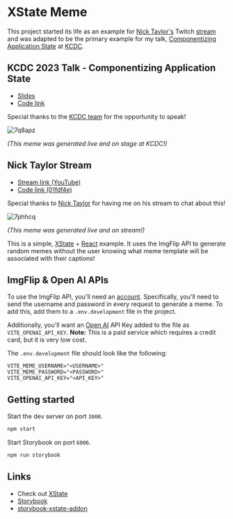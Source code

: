 # XState Meme

This project started its life as an example for [Nick Taylor's](https://nickyt.live) Twitch [stream](https://www.youtube.com/watch?v=F8EGZCcEOn8) and was adapted to be the primary example for my talk, [Componentizing Application State](https://nicknisi.github.io/xstate-meme/) at [KCDC](https://kcdc.info).

## KCDC 2023 Talk - Componentizing Application State

- [Slides](https://nicknisi.github.io/xstate-meme/)
- [Code link](https://github.com/nicknisi/xstate-meme)

Special thanks to the [KCDC team](https://kcdc.info) for the opportunity to speak!

![7q8apz](https://github.com/nicknisi/xstate-meme/assets/293805/0e9d1d02-7605-454a-a6d6-0e594139cad3)

_(This meme was generated live and on stage at KCDC!)_


## Nick Taylor Stream

- [Stream link (YouTube)](https://www.youtube.com/watch?v=F8EGZCcEOn8)
- [Code link (01fdf4e)](https://github.com/nicknisi/xstate-meme/tree/01fdf4e11a177f6205f4f236bb2a5a09504a8e0f)

Special thanks to [Nick Taylor](https://nickyt.live/) for having me on his stream to chat about this!

![7phhcq](https://github.com/nicknisi/xstate-meme/assets/293805/6e8975bf-e936-44c6-9e99-8569a84508f8)

_(This meme was generated live and on stream!)_

This is a simple, [XState](https://xstate.js.org) + [React](https://react.dev) example. It uses the ImgFlip API to generate random memes without the user knowing what meme template will be associated with their captions!

## ImgFlip & Open AI APIs

To use the ImgFlip API, you'll need an [account](https://imgflip.com/signup). Specifically, you'll need to send the username and password in every request to generate a meme. To add this, add them to a `.env.development` file in the project.

Additionally, you'll want an [Open AI](https://openai.com/) API Key added to the file as `VITE_OPENAI_API_KEY`.
**Note:** This is a paid service which requires a credit card, but it is very low cost.

The `.env.development` file should look like the following:

```config
VITE_MEME_USERNAME="<USERNAME>"
VITE_MEME_PASSWORD="<PASSWORD>"
VITE_OPENAI_API_KEY="<API_KEY>"
```

## Getting started

Start the dev server on port `3000`.

```bash
npm start
```

Start Storybook on port `6006`.

```bash
npm run storybook
```

## Links

- Check out [XState](https://xstate.js.org/docs/)
- [Storybook](https://storybook.js.org)
- [storybook-xstate-addon](https://github.com/SimeonC/storybook-xstate-addon)

